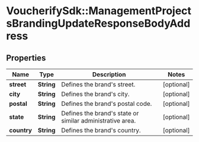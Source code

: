 # VoucherifySdk::ManagementProjectsBrandingUpdateResponseBodyAddress

## Properties

| Name | Type | Description | Notes |
| ---- | ---- | ----------- | ----- |
| **street** | **String** | Defines the brand&#39;s street. | [optional] |
| **city** | **String** | Defines the brand&#39;s city. | [optional] |
| **postal** | **String** | Defines the brand&#39;s postal code. | [optional] |
| **state** | **String** | Defines the brand&#39;s state or similar administrative area. | [optional] |
| **country** | **String** | Defines the brand&#39;s country. | [optional] |

